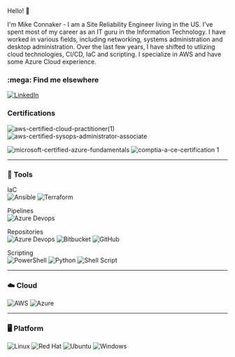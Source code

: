 Hello! :wave:

I'm Mike Connaker - I am a Site Reliability Engineer living in the US. I've spent most of my career as an IT guru in the Information Technology. I have worked in various fields,
including networking, systems administration and desktop administration. Over the last few years, I have shifted to utlizing cloud technologies,
CI/CD, IaC and scripting. I specialize in AWS and have some Azure Cloud experience.


<h3> :mega: Find me elsewhere </h3>

<a href="https://www.linkedin.com/in/mconnaker/">

  ![LinkedIn](https://img.shields.io/badge/linkedin-%230077B5.svg?style=for-the-badge&logo=linkedin&logoColor=white)

</a>


<h3>Certifications</h3>

![aws-certified-cloud-practitioner(1)](https://github.com/Connaker/Connaker/assets/146023991/93bd0f80-e98a-4154-b754-424538758a76)
![aws-certified-sysops-administrator-associate](https://github.com/Connaker/Connaker/assets/146023991/28ba6cb5-3b74-4acb-862b-c05b6875ac27)

![microsoft-certified-azure-fundamentals](https://github.com/Connaker/Connaker/assets/146023991/fe161932-e810-4217-b204-22e31a432c8a)
![comptia-a-ce-certification 1](https://github.com/Connaker/Connaker/assets/146023991/7abb0ae5-8d80-4be1-b92d-5b4b8ec8ba1a)

---

<h3> 🧰 Tools</h3>


IaC <br>
![Ansible](https://img.shields.io/badge/ansible-%231A1918.svg?style=for-the-badge&logo=ansible&logoColor=white)
![Terraform](https://img.shields.io/badge/terraform-%235835CC.svg?style=for-the-badge&logo=terraform&logoColor=white)

Pipelines <br>
![Azure Devops](https://img.shields.io/badge/azure_devops-%235835CC.svg?style=for-the-badge&logo=azuredevops&logoColor=white)

Repositories <br>
![Azure Devops](https://img.shields.io/badge/azure_devops-%235835CC.svg?style=for-the-badge&logo=azuredevops&logoColor=white)
![Bitbucket](https://img.shields.io/badge/bitbucket-%230047B3.svg?style=for-the-badge&logo=bitbucket&logoColor=white)
![GitHub](https://img.shields.io/badge/github-%23121011.svg?style=for-the-badge&logo=github&logoColor=white)

Scripting <br>
![PowerShell](https://img.shields.io/badge/PowerShell-%235391FE.svg?style=for-the-badge&logo=powershell&logoColor=white)
![Python](https://img.shields.io/badge/python-3670A0?style=for-the-badge&logo=python&logoColor=ffdd54)
![Shell Script](https://img.shields.io/badge/shell_script-%23121011.svg?style=for-the-badge&logo=gnu-bash&logoColor=white)


---

<h3> ☁️ Cloud </h3> 

![AWS](https://img.shields.io/badge/AWS-%23FF9900.svg?style=for-the-badge&logo=amazon-aws&logoColor=white)
![Azure](https://img.shields.io/badge/azure-%230072C6.svg?style=for-the-badge&logo=microsoftazure&logoColor=white)

---

<h3>🖥️ Platform</h3>

![Linux](https://img.shields.io/badge/Linux-FCC624?style=for-the-badge&logo=linux&logoColor=black)
![Red Hat](https://img.shields.io/badge/Red%20Hat-EE0000?style=for-the-badge&logo=redhat&logoColor=white)
![Ubuntu](https://img.shields.io/badge/Ubuntu-E95420?style=for-the-badge&logo=ubuntu&logoColor=white)
![Windows](https://img.shields.io/badge/Windows-0078D6?style=for-the-badge&logo=windows&logoColor=white)

